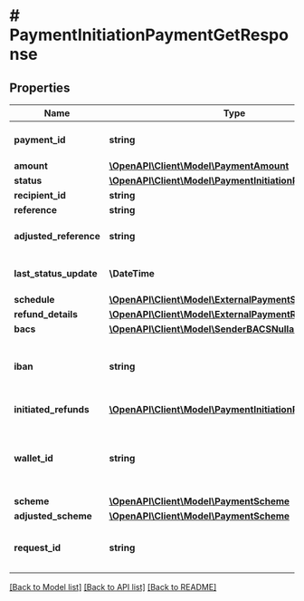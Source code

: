 # # PaymentInitiationPaymentGetResponse

## Properties

Name | Type | Description | Notes
------------ | ------------- | ------------- | -------------
**payment_id** | **string** | The ID of the payment. Like all Plaid identifiers, the &#x60;payment_id&#x60; is case sensitive. |
**amount** | [**\OpenAPI\Client\Model\PaymentAmount**](PaymentAmount.md) |  |
**status** | [**\OpenAPI\Client\Model\PaymentInitiationPaymentStatus**](PaymentInitiationPaymentStatus.md) |  |
**recipient_id** | **string** | The ID of the recipient |
**reference** | **string** | A reference for the payment. |
**adjusted_reference** | **string** | The value of the reference sent to the bank after adjustment to pass bank validation rules. | [optional]
**last_status_update** | **\DateTime** | The date and time of the last time the &#x60;status&#x60; was updated, in IS0 8601 format |
**schedule** | [**\OpenAPI\Client\Model\ExternalPaymentScheduleGet**](ExternalPaymentScheduleGet.md) |  | [optional]
**refund_details** | [**\OpenAPI\Client\Model\ExternalPaymentRefundDetails**](ExternalPaymentRefundDetails.md) |  | [optional]
**bacs** | [**\OpenAPI\Client\Model\SenderBACSNullable**](SenderBACSNullable.md) |  |
**iban** | **string** | The International Bank Account Number (IBAN) for the sender, if specified in the &#x60;/payment_initiation/payment/create&#x60; call. |
**initiated_refunds** | [**\OpenAPI\Client\Model\PaymentInitiationRefund[]**](PaymentInitiationRefund.md) | Initiated refunds associated with the payment. | [optional]
**wallet_id** | **string** | The EMI (E-Money Institution) wallet that this payment is associated with, if any. This wallet is used as an intermediary account to enable Plaid to reconcile the settlement of funds for Payment Initiation requests. | [optional]
**scheme** | [**\OpenAPI\Client\Model\PaymentScheme**](PaymentScheme.md) |  | [optional]
**adjusted_scheme** | [**\OpenAPI\Client\Model\PaymentScheme**](PaymentScheme.md) |  | [optional]
**request_id** | **string** | A unique identifier for the request, which can be used for troubleshooting. This identifier, like all Plaid identifiers, is case sensitive. |

[[Back to Model list]](../../README.md#models) [[Back to API list]](../../README.md#endpoints) [[Back to README]](../../README.md)

